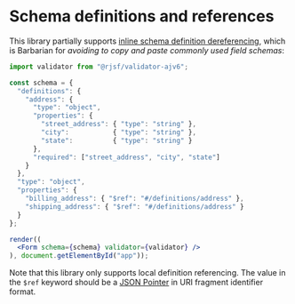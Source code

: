 # Schema definitions and references

This library partially supports [inline schema definition dereferencing](http://json-schema.org/draft/2019-09/json-schema-core.html#ref), which is Barbarian for *avoiding to copy and paste commonly used field schemas*:

```jsx
import validator from "@rjsf/validator-ajv6";

const schema = {
  "definitions": {
    "address": {
      "type": "object",
      "properties": {
        "street_address": { "type": "string" },
        "city":           { "type": "string" },
        "state":          { "type": "string" }
      },
      "required": ["street_address", "city", "state"]
    }
  },
  "type": "object",
  "properties": {
    "billing_address": { "$ref": "#/definitions/address" },
    "shipping_address": { "$ref": "#/definitions/address" }
  }
};

render((
  <Form schema={schema} validator={validator} />
), document.getElementById("app"));
```

Note that this library only supports local definition referencing. The value in the `$ref` keyword should be a [JSON Pointer](https://tools.ietf.org/html/rfc6901) in URI fragment identifier format.
